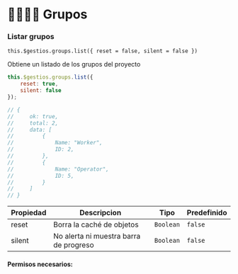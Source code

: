 
# 👨‍👩‍👧‍👦 Grupos


### Listar grupos
```this.$gestios.groups.list({ reset = false, silent = false })```

Obtiene un listado de los grupos del proyecto

``` js
this.$gestios.groups.list({
    reset: true,
    silent: false
});

// {
//     ok: true,
//     total: 2,
//     data: [
//         {
//             Name: "Worker",
//             ID: 2,
//         },
//         {
//             Name: "Operator",
//             ID: 5,
//         }
//     ]
// }
```

|Propiedad|Descripcion|Tipo|Predefinido|
|---------|---------|---------|---------|
|reset|Borra la caché de objetos|```Boolean```|```false```|
|silent|No alerta ni muestra barra de progreso |```Boolean```|```false```|

#### Permisos necesarios: <role scope="view._groups" />
